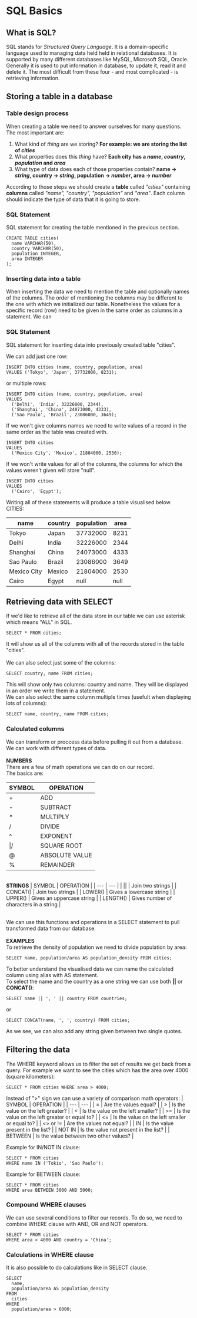 # SQL Basics

## What is SQL?
SQL stands for *Structured Query Language*. It is a domain-specific language used to managing data held held in relational databases. It is supported by many different databases like MySQL, Microsoft SQL, Oracle.
Generally it is used to put information in database, to update it, read it and delete it. The most difficult from these four - and most complicated - is retrieving information.

## Storing a table in a database
### Table design process
When creating a table we need to answer ourselves for many questions. The most important are:
1. What kind of *thing* are we storing? **For example: we are storing the list of _cities_**
2. What properties does this *thing* have? **Each city has a _name_, _country_, _population_ and _area_**
3. What type of data does each of those properties contain? **name → _string_, country → _string_, population → _number_, area → _number_**

According to those steps we should create a **table** called *"cities"* containing **columns** called *"name", "country", "population"* and *"area"*. Each column should indicate the type of data that it is going to store.

### SQL Statement
SQL statement for creating the table mentioned in the previous section.
```
CREATE TABLE cities(
  name VARCHAR(50),
  country VARCHAR(50),
  population INTEGER,
  area INTEGER
);
```
### Inserting data into a table
When inserting the data we need to mention the table and optionally names of the columns. The order of mentioning the columns may be different to the one with which we initialized our table. Nonetheless the values for a specific record (row) need to be given in the same order as columns in a statement. We can

### SQL Statement
SQL statement for inserting data into previously created table "cities".

We can add just one row:
```
INSERT INTO cities (name, country, population, area)
VALUES ('Tokyo', 'Japan', 37732000, 8231);
```
or multiple rows:
```
INSERT INTO cities (name, country, population, area)
VALUES 
  ('Delhi', 'India', 32226000, 2344),
  ('Shanghai', 'China', 24073000, 4333),
  ('Sao Paulo', 'Brazil', 23086000, 3649);
```
If we won't give columns names we need to write values of a record in the same order as the table was created with.
```
INSERT INTO cities
VALUES 
  ('Mexico City', 'Mexico', 21804000, 2530);
```
If we won't write values for all of the columns, the columns for which the values weren't given will store "null".
```
INSERT INTO cities
VALUES 
  ('Cairo', 'Egypt');
```

Writing all of these statements will produce a table visualised below.
<br>CITIES:

| name | country | population | area |
| --- | --- | --- | --- |
| Tokyo | Japan | 37732000 | 8231 |
| Delhi | India | 32226000 | 2344 |
| Shanghai | China | 24073000 | 4333 |
| Sao Paulo | Brazil | 23086000 | 3649 |
| Mexico City | Mexico | 21804000 | 2530 |
| Cairo | Egypt | null | null |

## Retrieving data with SELECT
If we'd like to retrieve all of the data store in our table we can use asterisk which means "ALL" in SQL.
```
SELECT * FROM cities;
```
It will show us all of the columns with all of the records stored in the table "cities".
<br><br> We can also select just some of the columns:
```
SELECT country, name FROM cities;
```
This will show only two columns: country and name. They will be displayed in an order we write them in a statement.
<br> We can also select the same column multiple times (usefult when displaying lots of columns):
```
SELECT name, country, name FROM cities;
```
### Calculated columns
We can transform or proccess data before pulling it out from a database. We can work with different types of data.
<br><br>**NUMBERS**
<br>There are a few of math operations we can do on our record. 
<br> The basics are:

| SYMBOL | OPERATION |
| --- | --- |
| + | ADD |
| - | SUBTRACT |
| * | MULTIPLY |
| / | DIVIDE |
| ^ | EXPONENT |
| \|/ | SQUARE ROOT |
| @ | ABSOLUTE VALUE |
| % | REMAINDER |

<br>**STRINGS**
| SYMBOL | OPERATION |
| --- | --- |
| \|\| | Join two strings |
| CONCAT() | Join two strings |
| LOWER() | Gives a lowercase string |
| UPPER() | Gives an uppercase string |
| LENGTH() | Gives number of characters in a string |

<br>We can use this functions and operations in a SELECT statement to pull transformed data from our database.
<br><br> **EXAMPLES**
<br> To retrieve the density of population we need to divide population by area:
```
SELECT name, population/area AS population_density FROM cities;
```
To better understand the visualised data we can name the calculated column using alias with AS statement.
<br> To select the name and the country as a one string we can use both **||** or **CONCAT()**:
```
SELECT name || ', ' || country FROM countries;
```
or
```
SELECT CONCAT(name, ', ', country) FROM cities;
```
As we see, we can also add any string given between two single quotes.

## Filtering the data
The WHERE keyword allows us to filter the set of results we get back from a query. For example we want to see the cities which has the area over 4000 (square kilometers):
```
SELECT * FROM cities WHERE area > 4000;
```
Instead of ">" sign we can use a variety of comparison math operators:
| SYMBOL | OPERATION |
| --- | --- |
| = | Are the values equal? |
| > | Is the value on the left greater? |
| < | Is the value on the left smaller? |
| >= | Is the value on the left greater or equal to? |
| <= | Is the value on the left smaller or equal to? |
| <> or != | Are the values not equal? |
| IN | Is the value present in the list? |
| NOT IN | Is the value not present in the list? |
| BETWEEN | Is the value between two other values? |

Example for IN/NOT IN clause:
```
SELECT * FROM cities
WHERE name IN ('Tokio', 'Sao Paulo');
```
Example for BETWEEN clause:
```
SELECT * FROM cities
WHERE area BETWEEN 3000 AND 5000;
```
### Compound WHERE clauses
We can use several conditions to filter our records. To do so, we need to combine WHERE clause with AND, OR and NOT operators.
```
SELECT * FROM cities
WHERE area > 4000 AND country = 'China';
```
### Calculations in WHERE clause
It is also possible to do calculations like in SELECT clause. 
```
SELECT
  name,
  population/area AS population_density
FROM
  cities
WHERE
  population/area > 6000;
```
